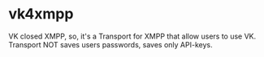 vk4xmpp
=======

VK closed XMPP, so, it's a Transport for XMPP that allow users to use VK. 
Transport NOT saves users passwords, saves only API-keys.